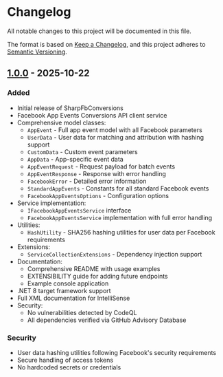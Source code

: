 # Changelog

All notable changes to this project will be documented in this file.

The format is based on [Keep a Changelog](https://keepachangelog.com/en/1.0.0/),
and this project adheres to [Semantic Versioning](https://semver.org/spec/v2.0.0.html).

## [1.0.0] - 2025-10-22

### Added
- Initial release of SharpFbConversions
- Facebook App Events Conversions API client service
- Comprehensive model classes:
  - `AppEvent` - Full app event model with all Facebook parameters
  - `UserData` - User data for matching and attribution with hashing support
  - `CustomData` - Custom event parameters
  - `AppData` - App-specific event data
  - `AppEventRequest` - Request payload for batch events
  - `AppEventResponse` - Response with error handling
  - `FacebookError` - Detailed error information
  - `StandardAppEvents` - Constants for all standard Facebook events
  - `FacebookAppEventsOptions` - Configuration options
- Service implementation:
  - `IFacebookAppEventsService` interface
  - `FacebookAppEventsService` implementation with full error handling
- Utilities:
  - `HashUtility` - SHA256 hashing utilities for user data per Facebook requirements
- Extensions:
  - `ServiceCollectionExtensions` - Dependency injection support
- Documentation:
  - Comprehensive README with usage examples
  - EXTENSIBILITY guide for adding future endpoints
  - Example console application
- .NET 8 target framework support
- Full XML documentation for IntelliSense
- Security:
  - No vulnerabilities detected by CodeQL
  - All dependencies verified via GitHub Advisory Database

### Security
- User data hashing utilities following Facebook's security requirements
- Secure handling of access tokens
- No hardcoded secrets or credentials

[1.0.0]: https://github.com/retznutz/SharpFbConversions/releases/tag/v1.0.0